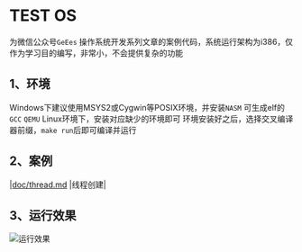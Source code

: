 # TEST OS

为微信公众号`GeEes` 操作系统开发系列文章的案例代码，系统运行架构为i386，仅作为学习目的编写，非常小，不会提供复杂的功能

## 1、环境
Windows下建议使用MSYS2或Cygwin等POSIX环境，并安装`NASM` 可生成elf的`GCC` `QEMU`
Linux环境下，安装对应缺少的环境即可
环境安装好之后，选择交叉编译器前缀，`make run`后即可编译并运行

## 2、案例
|[doc/thread.md](doc/thread.md)           |线程创建|

## 3、运行效果
![运行效果](https://github.com/DoctorMrGUI/TEST-OS/raw/master/doc/show.png "运行效果")
